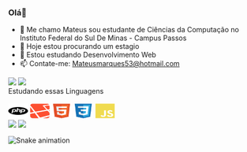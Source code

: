 ### Olá👋

- 💬 Me chamo Mateus sou estudante de Ciências da Computação no Instituto Federal do Sul De Minas - Campus Passos
- 🔭 Hoje estou procurando um estagio
- 🌱 Estou estudando Desenvolvimento Web
- 📫 Contate-me: Mateusmarques53@hotmail.com

<div>
  <img height="180cm" src="https://github-readme-stats.vercel.app/api?username=mateusmarquessz&show_icons=true&theme=radical">
   <img height="180cm" src="https://github-readme-stats.vercel.app/api/top-langs/?username=mateusmarquessz&layout=compact&show_icons=true&theme=radical">
  </div

 
### Estudando essas Linguagens
<div style="display: inline_block"><br>
  <img  height="30" width="40" src="https://raw.githubusercontent.com/devicons/devicon/master/icons/php/php-plain.svg">
  <img  height="30" width="40" src="https://raw.githubusercontent.com/devicons/devicon/master/icons/laravel/laravel-plain.svg">
  <img  height="30" width="40" src="https://raw.githubusercontent.com/devicons/devicon/master/icons/html5/html5-original.svg">
  <img  height="30" width="40" src="https://raw.githubusercontent.com/devicons/devicon/master/icons/css3/css3-original.svg">
  <img  height="30" width="40" src="https://raw.githubusercontent.com/devicons/devicon/master/icons/javascript/javascript-plain.svg">
</div>

<div> 
  <a href="https://www.instagram.com/mateusmarquessz/" target="_blank"><img src="https://img.shields.io/badge/-Instagram-%23E4405F?style=for-the-badge&logo=instagram&logoColor=white" target="_blank"></a>
  <a href="https://www.linkedin.com/in/mateusmarquessz/" target="_blank"><img src="https://img.shields.io/badge/-LinkedIn-%230077B5?style=for-the-badge&logo=linkedin&logoColor=white" target="_blank"></a> 
  
</div>

![Snake animation](https://github.com/mateusmarquessz/mateusmarquessz/blob/output/github-contribution-grid-snake.svg)
